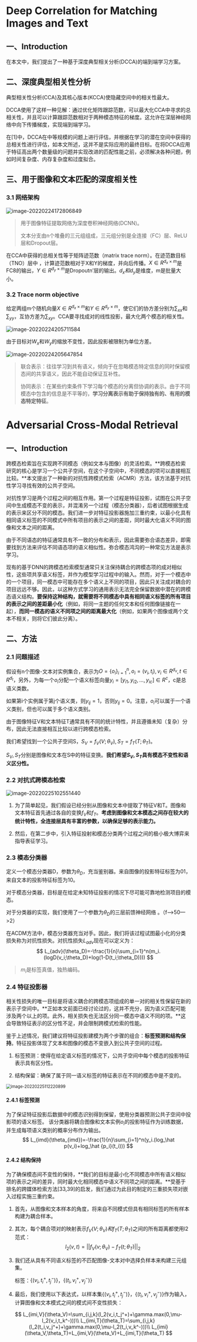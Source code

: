 # Deep Correlation for Matching Images and Text

## 一、Introduction

在本文中，我们提出了一种基于深度典型相关分析(DCCA)的端到端学习方案。

## 二、深度典型相关性分析

典型相关性分析(CCA)及其核心版本(KCCA)使隐藏空间中的相关性最大。

DCCA使用了这样一种见解：通过优化矩阵跟踪范数，可以最大化CCA中寻求的总相关性，并且可以计算跟踪范数相对于两种模态特征的梯度。这允许在深层神经网络中向下传播梯度，实现端到端学习。

在[1]中，DCCA在中等规模的问题上进行评估，并根据在学习的潜在空间中获得的总相关性进行评估，如本文所述，这并不是实际应用的最终目标。在将DCCA应用于特征高出两个数量级的问题并实现改进的匹配性能之前，必须解决各种问题，例如时间复杂度、内存复杂度和过度拟合。

## 三、用于图像和文本匹配的深度相关性

### 3.1 网络架构

![image-20220224172806849](记录.assets/image-20220224172806849.png)

> 用于图像特征提取网络为深度卷积神经网络(DCNN)。
>
> 文本分支由n个堆叠的三元组组成，三元组分别是全连接（FC）层、ReLU层和Dropout层。 

在CCA中获得的总相关性等于矩阵迹范数（matrix trace norm）。在迹范数目标（TNO）层中 ，计算迹范数相对于X和Y的梯度，并向后传播。$X\in R^{d_x\times m}$是FC8的输出，$Y\in R^{d_y \times m}$是Dropoutn’层的输出。$d_x和d_y$是维度，m是批量大小。 

### 3.2 Trace norm objective

给定两组m个随机向量$X\in R^{d_x\times m}$和$Y\in R^{d_y\times m}$，使它们的协方差分别为$\sum_{xx}$和$\sum_{yy}$，互协方差为$\sum_{xy}$。CCA要寻找成对的线性投影，最大化两个模态的相关性。

![image-20220224205711584](记录.assets/image-20220224205711584.png)

由于目标对$W_x$和$W_y$的缩放不变性，因此投影被限制为单位方差。

![image-20220224205647854](记录.assets/image-20220224205647854.png)

> 联合表示：往往学习到共有语义，倾向于在忽略模态特定信息的同时保留模态间的共享语义，因此不能自动保证互补性。
>
> 协同表示：在某些约束条件下学习每个模态的分离但协调的表示。由于不同模态中包含的信息是不平等的，**学习分离表示有助于保持独有的、有用的模态特定特征**。

# Adversarial Cross-Modal Retrieval

## 一、Introduction

跨模态检索旨在实现跨不同模态（例如文本与图像）的灵活检索。**跨模态检索研究的核心是学习一个公共子空间，在这个子空间中，不同模态的项可以直接相互比较。**本文提出了一种新的对抗性跨模式检索（ACMR）方法，该方法基于对抗性学习寻找有效的公共子空间。

对抗性学习是两个过程之间的相互作用。第一个过程是特征投影，试图在公共子空间中生成模态不变的表示，并混淆另一个过程（模态分类器），后者试图根据生成的表示来区分不同的模态。我们进一步对特征投影器施加三重约束，以最小化具有相同语义标签的不同模式中所有项目的表示之间的差距，同时最大化语义不同的图像和文本之间的距离。

由于不同语态的特征通常具有不一致的分布和表示，因此需要弥合语态差异，即需要找到方法来评估不同语态项的语义相似性。弥合模态鸿沟的一种常见方法是表示学习。

现有的基于DNN的跨模态检索模型通常只关注保持耦合的跨模态项的成对相似性，这些项共享语义标签，并作为模型学习过程中的输入。然而，对于一个模态中的一个项目，同一模态中可能存在多个语义上不同的项目，因此只关注成对耦合的项目远远不够。因此，以这种方式学习的通用表示无法完全保留数据中潜在的跨模态语义结构。**要保持这种结构，就需要将不同模态中具有相同语义标签的所有项目的表示之间的差距最小化**（例如，将同一主题的任何文本和任何图像链接在一起），**而同一模态的语义不同项之间的距离最大化**（例如，如果两个图像或两个文本不相关，则将它们彼此分离）。 

## 二、方法

### 2.1 问题描述

假设有n个图像-文本对实例集合，表示为$O=\{o_i\}_{i=1}^n,o_i=(v_i,t_i),v_i\in R^{d_v},t\in R^{d_t}$，另外，为每一个$o_i$分配一个语义标签向量$y_i=[y_{i1},y_{i2},…,y_{ic}]\in R^c$，c是总语义类数。

如果第i个实例属于第j个语义类，则$y_{ij}=1$，否则$y_{ij}=0$。注意，$o_i$可以属于一个语义类别，但也可以属于多个语义类别。

由于图像特征V和文本特征T通常具有不同的统计特性，并且遵循未知（复杂）分布，因此无法直接相互比较以进行跨模态检索。

我们希望找到一个公共子空间S，$S_V=f_V(V;\theta_V),S_T=f_T(T;\theta_T)$。

$S_V,S_T$分别是图像和文本在S中的特征变换。**我们希望$S_V,S_T$具有模态不变性和语义区分性。**

### 2.2 对抗式跨模态检索

![image-20220225102551440](记录.assets/image-20220225102551440.png)

1. 为了简单起见，我们假设已经分别从图像和文本中提取了特征V和T。图像和文本特征首先通过各自的变换$f_V$和$f_T$。**考虑到图像和文本模态之间存在较大的统计特性，全连接层具有丰富的参数，以确保足够的表示能力。** 

2. 然后，在第二步中，引入特征投射和模态分类两个过程之间的极小极大博弈来指导表征学习。

### 2.3 模态分类器

定义一个模态分类器D，参数为$\theta_D$，充当鉴别器。来自图像的投影特征标签为01，来自文本的投影特征标签为10。

对于模态分类器，目标是在给定未知特征投影的情况下尽可能可靠地检测项目的模态。

对于分类器的实现，我们使用了一个参数为$\theta_D$的三层前馈神经网络 。（f—>50—>2）

在ACDM方法中，模态分类器充当对手。因此，我们将该过程试图最小化的分类损失称为对抗性损失。对抗性损失$L_{adv}$现在可以定义为：
$$
L_{adv}(\theta_D)=-\frac{1}{n}\sum_{i=1}^n(m_i.(logD(v_i;\theta_D)+log(1-D(t_i;\theta_D))))
$$

> $m_i$是标签真值，独热编码。

### 2.4 特征投影器

相关性损失的唯一目标是将语义耦合的跨模态项组成的单一对的相关性保留在新的表示子空间中。**正如本文前面已经讨论过的，这并不充分，因为语义匹配可能涉及两个以上的项。此外，相关损失也无法区分同一模态中语义不同的项。**这会导致特征表示的区分性不足，并会限制跨模式检索的性能。

鉴于上述情况，我们建议将特征投影建模为两个步骤的组合：**标签预测和结构保持**。特征投影体现了文本和图像的模态不变嵌入到公共子空间的过程。

1. 标签预测：使得在给定语义标签的情况下，公共子空间中每个模态的投影特征表示具有区分性。

2. 结构保留：确保了属于同一语义标签的特征表示在不同的模态中是不变的。

<img src="记录.assets/image-20220225112220899.png" alt="image-20220225112220899" style="zoom: 80%;" />

#### 2.4.1 标签预测

为了保证特征投影后数据中的模态识别得到保留，使用分类器预测公共子空间中投影项的语义标签。 该分类器将耦合图像和文本实例$o_i$的投影特征作为训练数据，并生成每项语义类别的概率分布作为输出。 
$$
L_{imd}(\theta_{imd})=-\frac{1}{n}\sum_{i=1}^n(y_i.(log_\hat p(v_i)+log_\hat {p_i}(t_i)))
$$

#### 2.4.2 结构保持

为了确保模态间不变性的保持，**我们的目标是最小化不同模态中所有语义相似项的表示之间的差异，同时最大化相同模态中语义不同项之间的距离。**受基于排名的跨媒体检索方法[33,39]的启发，我们通过为此目的制定的三重损失项对嵌入过程实施三重约束。

1. 首先，从图像和文本样本的角度，将来自不同模式但具有相同标签的所有样本构建为耦合样本。

2. 其次，每个耦合项对的映射表示$f_V(V;\theta_V)和f_T(T;\theta_T)$之间的所有距离都使用l2范式：
   $$
   l_2(v,t)=||f_V(v;\theta_V)-f_T(t;\theta_T)||_2
   $$

3. 我们还从具有不同语义标签的不匹配图像-文本对中选择负样本来构建三元组集。

   标签：$\{(v_i,t_i^+,t_j^-)\}$，$\{(t_i,v_i^+,v_j^-)\}$

4. 最后，我们使用以下表达式，以样本集$\{(v_i,t_i^+,t_j^-)\}$，$\{(t_i,v_i^+,v_j^-)\}$作为输入，计算图像和文本模式之间的模式间不变性损失：

$$
L_{imi,V}(\theta_V)=\sum_{i,j,k}(l_2(v_i,t_j^+)+\gamma.max(0,\mu-l_2(v_i,t_k^-)))\\
L_{imi,T}(\theta_T)=\sum_{i,j,k}(l_2(t_i,v_j^+)+\gamma.max(0,\mu-l_2(t_i,v_k^-)))\\
L_{imi}(\theta_V,\theta_T)=L_{imi,V}(\theta_V)+L_{imi,T}(\theta_T)
$$
